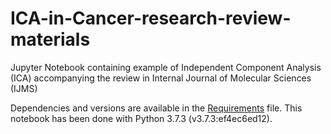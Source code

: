 # ICA-in-Cancer-research-review-materials

Jupyter Notebook containing example of Independent Component Analysis (ICA) accompanying the review in Internal Journal of Molecular Sciences (IJMS)

Dependencies and versions are available in the [Requirements](./Jupyter_notebook_package_requirements.txt) file.
This notebook has been done with Python 3.7.3 (v3.7.3:ef4ec6ed12).
